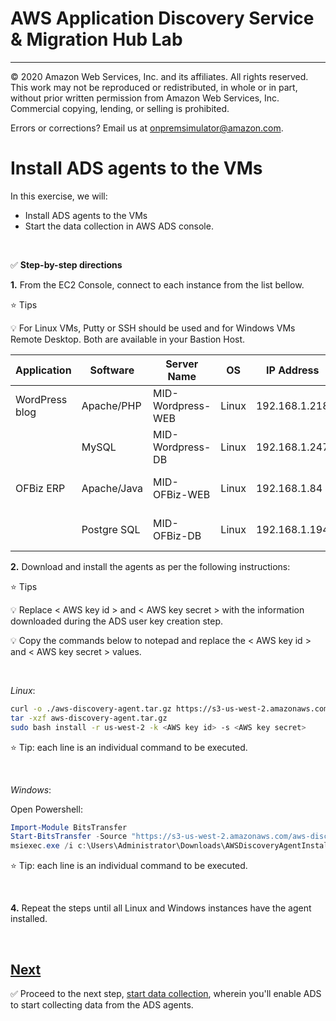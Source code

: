 # AWS Application Discovery Service & Migration Hub Lab


---

© 2020 Amazon Web Services, Inc. and its affiliates. All rights reserved. This work may not be reproduced or redistributed, in whole or in part, without prior written permission from Amazon Web Services, Inc. Commercial copying, lending, or selling is prohibited.

Errors or corrections? Email us at onpremsimulator@amazon.com.


# Install ADS agents to the VMs

In this exercise, we will:

- Install ADS agents to the VMs
- Start the data collection in AWS ADS console.

&nbsp;

✅ **Step-by-step directions**

**1.** From the EC2 Console, connect to each instance from the list bellow. 

⭐️ Tips

💡 For Linux VMs, Putty or SSH should be used and for Windows VMs Remote Desktop. Both  are available in your Bastion Host.



 Application | Software | Server Name | OS | IP Address | Username | Password | Application Test |
| --- | --- | --- | --- | --- | --- | --- | --- |
| WordPress blog | Apache/PHP | MID-Wordpress-WEB | Linux | 192.168.1.218 | user | Password you defined during CloudFormation | http://wordpress-web/ |
|  | MySQL | MID-Wordpress-DB | Linux | 192.168.1.247 | user | Password you defined during CloudFormation |   |
| OFBiz ERP | Apache/Java | MID-OFBiz-WEB | Linux | 192.168.1.84 | user | Password you defined during CloudFormation | https://ofbiz-web:8443/accounting |
|  | Postgre SQL | MID-OFBiz-DB | Linux | 192.168.1.194 | user | Password you defined during CloudFormation |   |


**2.** Download and install the agents as per the following instructions:

⭐️ Tips

💡 Replace < AWS key id > and < AWS key secret > with the information downloaded during the ADS user key creation step.

💡 Copy the commands below to notepad and replace the < AWS key id > and < AWS key secret > values.

&nbsp;

*Linux*:

```BASH
curl -o ./aws-discovery-agent.tar.gz https://s3-us-west-2.amazonaws.com/aws-discovery-agent.us-west-2/linux/latest/aws-discovery-agent.tar.gz
tar -xzf aws-discovery-agent.tar.gz
sudo bash install -r us-west-2 -k <AWS key id> -s <AWS key secret>
```
⭐️ Tip: each line is an individual command to be executed.

&nbsp;


*Windows*:

Open Powershell:

```POWERSHELL
Import-Module BitsTransfer
Start-BitsTransfer -Source "https://s3-us-west-2.amazonaws.com/aws-discovery-agent.us-west-2/windows/latest/AWSDiscoveryAgentInstaller.msi" -Destination "C:\Users\Administrator\Downloads\"
msiexec.exe /i c:\Users\Administrator\Downloads\AWSDiscoveryAgentInstaller.msi REGION="us-west-2" KEY_ID="<aws key id>" KEY_SECRET="<aws key secret>" /q
```
⭐️ Tip: each line is an individual command to be executed.

&nbsp;

**4.** Repeat the steps until all Linux and Windows instances have the agent installed.

&nbsp;

## [Next](.././README_ADS_MD/5_start_data_collection.md)

✅ Proceed to the next step, [start data collection](.././README_ADS_MD/5_start_data_collection.md), wherein you'll enable ADS to start collecting data from the ADS agents.

&nbsp;

